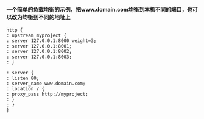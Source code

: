 #### 一个简单的负载均衡的示例，把www.domain.com均衡到本机不同的端口，也可以改为均衡到不同的地址上
```
http {
: upstream myproject {
: server 127.0.0.1:8000 weight=3;
: server 127.0.0.1:8001;
: server 127.0.0.1:8002;
: server 127.0.0.1:8003;
: }

: server {
: listen 80;
: server_name www.domain.com;
: location / {
: proxy_pass http://myproject;
: }
: }
}

```
